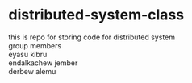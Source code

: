 # distributed-system-class
this is repo for storing code for distributed system<br />
group members<br />
  eyasu kibru<br />
  endalkachew jember<br />
  derbew alemu<br /> 
